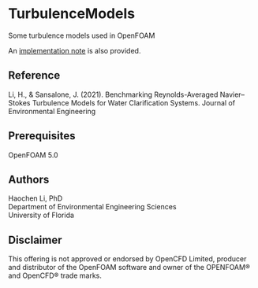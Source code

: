 # TurbulenceModels
Some turbulence models used in OpenFOAM

An [implementation note](https://github.com/Rdfing/TurbulenceModels/blob/master/kOmega20062D/RANS_kOmega_Implementation.pdf) is also provided.  

## Reference
Li, H., & Sansalone, J. (2021). Benchmarking Reynolds-Averaged Navier–Stokes Turbulence Models for Water Clarification Systems. Journal of Environmental Engineering

## Prerequisites
OpenFOAM 5.0

## Authors
Haochen Li, PhD <br />
Department of Environmental Engineering Sciences <br />
University of Florida

## Disclaimer
This offering is not approved or endorsed by OpenCFD Limited, producer and distributor of the OpenFOAM software and owner of the OPENFOAM®  and OpenCFD®  trade marks.

